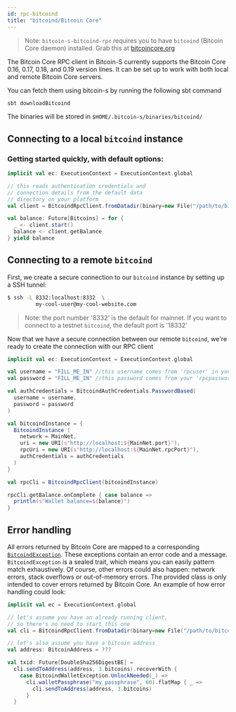 ```yaml
---
id: rpc-bitcoind
title: "bitcoind/Bitcoin Core"
---
```


> Note: `bitcoin-s-bitcoind-rpc` requires you to have `bitcoind` (Bitcoin Core daemon) installed. Grab this at [bitcoincore.org](https://bitcoincore.org/en/download/)

The Bitcoin Core RPC client in Bitcoin-S currently supports the Bitcoin Core 0.16, 0.17, 0.18, and 0.19
version lines. It can be set up to work with both local and remote Bitcoin Core servers.

You can fetch them using bitcoin-s by running the following sbt command

```bash
sbt downloadBitcoind
```

The binaries will be stored in `$HOME/.bitcoin-s/binaries/bitcoind/`

## Connecting to a local `bitcoind` instance

### Getting started quickly, with default options:

```scala
implicit val ec: ExecutionContext = ExecutionContext.global

// this reads authentication credentials and
// connection details from the default data
// directory on your platform
val client = BitcoindRpcClient.fromDatadir(binary=new File("/path/to/bitcoind"), datadir=new File("/path/to/bitcoind-datadir"))

val balance: Future[Bitcoins] = for {
  _ <- client.start()
  balance <- client.getBalance
} yield balance
```

## Connecting to a remote `bitcoind`

First, we create a secure connection to our `bitcoind` instance by setting
up a SSH tunnel:

```bash
$ ssh -L 8332:localhost:8332  \
         my-cool-user@my-cool-website.com
```

> Note: the port number '8332' is the default for mainnet. If you want to
> connect to a testnet `bitcoind`, the default port is '18332'

Now that we have a secure connection between our remote `bitcoind`, we're
ready to create the connection with our RPC client

```scala
implicit val ec: ExecutionContext = ExecutionContext.global

val username = "FILL_ME_IN" //this username comes from 'rpcuser' in your bitcoin.conf file //this username comes from 'rpcuser' in your bitcoin.conf file
val password = "FILL_ME_IN" //this password comes from your 'rpcpassword' in your bitcoin.conf file //this password comes from your 'rpcpassword' in your bitcoin.conf file

val authCredentials = BitcoindAuthCredentials.PasswordBased(
  username = username,
  password = password
)

val bitcoindInstance = {
  BitcoindInstance (
    network = MainNet,
    uri = new URI(s"http://localhost:${MainNet.port}"),
    rpcUri = new URI(s"http://localhost:${MainNet.rpcPort}"),
    authCredentials = authCredentials
  )
}

val rpcCli = BitcoindRpcClient(bitcoindInstance)

rpcCli.getBalance.onComplete { case balance =>
  println(s"Wallet balance=${balance}")
}
```

## Error handling

All errors returned by Bitcoin Core are mapped to a corresponding
[`BitcoindException`](https://github.com/bitcoin-s/bitcoin-s/blob/master/bitcoind-rpc/src/main/scala/org/bitcoins/rpc/BitcoindException.scala).
These exceptions contain an error code and a message. `BitcoindException` is a sealed
trait, which means you can easily pattern match exhaustively. Of course, other errors
could also happen: network errors, stack overflows or out-of-memory errors. The provided
class is only intended to cover errors returned by Bitcoin Core. An example of how error
handling could look:

```scala
implicit val ec = ExecutionContext.global

// let's assume you have an already running client,
// so there's no need to start this one
val cli = BitcoindRpcClient.fromDatadir(binary=new File("/path/to/bitcoind"), datadir=new File("/path/to/bitcoind-datadir"))

// let's also assume you have a bitcoin address
val address: BitcoinAddress = ???

val txid: Future[DoubleSha256DigestBE] =
  cli.sendToAddress(address, 3.bitcoins).recoverWith {
    case BitcoindWalletException.UnlockNeeded(_) =>
      cli.walletPassphrase("my_passphrase", 60).flatMap { _ =>
        cli.sendToAddress(address, 3.bitcoins)
      }
  }
```
